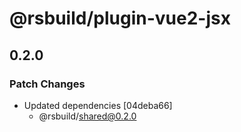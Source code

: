 # @rsbuild/plugin-vue2-jsx

## 0.2.0

### Patch Changes

- Updated dependencies [04deba66]
  - @rsbuild/shared@0.2.0
